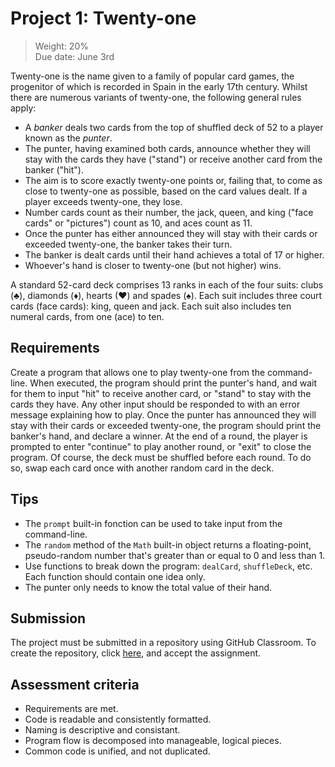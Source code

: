 # Project 1: Twenty-one

> Weight: 20% \
> Due date: June 3rd

Twenty-one is the name given to a family of popular card games, the
progenitor of which is recorded in Spain in the early 17th century.
Whilst there are numerous variants of twenty-one, the following general
rules apply:

-   A *banker* deals two cards from the top of shuffled deck of 52 to a
    player known as the *punter*.
-   The punter, having examined both cards, announce whether they will
    stay with the cards they have ("stand") or receive another card from
    the banker ("hit").
-   The aim is to score exactly twenty-one points or, failing that, to
    come as close to twenty-one as possible, based on the card values
    dealt. If a player exceeds twenty-one, they lose.
-   Number cards count as their number, the jack, queen, and king ("face
    cards" or "pictures") count as 10, and aces count as 11.
-   Once the punter has either announced they will stay with their cards
    or exceeded twenty-one, the banker takes their turn.
-   The banker is dealt cards until their hand achieves a total of 17 or
    higher.
-   Whoever's hand is closer to twenty-one (but not higher) wins.

A standard 52-card deck comprises 13 ranks in each of the four suits:
clubs (♣), diamonds (♦), hearts (♥) and spades (♠). Each suit includes
three court cards (face cards): king, queen and jack. Each suit also
includes ten numeral cards, from one (ace) to ten.

## Requirements

Create a program that allows one to play twenty-one from the
command-line. When executed, the program should print the punter's hand,
and wait for them to input "hit" to receive another card, or "stand" to
stay with the cards they have. Any other input should be responded to
with an error message explaining how to play. Once the punter has
announced they will stay with their cards or exceeded twenty-one, the
program should print the banker's hand, and declare a winner. At the end
of a round, the player is prompted to enter "continue" to play another
round, or "exit" to close the program. Of course, the deck must be
shuffled before each round. To do so, swap each card once with another
random card in the deck.

## Tips

-   The `prompt` built-in fonction can be used to take input from the
    command-line.
-   The `random` method of the `Math` built-in object returns a
    floating-point, pseudo-random number that's greater than or equal to
    0 and less than 1.
-   Use functions to break down the program: `dealCard`, `shuffleDeck`,
    etc. Each function should contain one idea only.
-   The punter only needs to know the total value of their hand.

## Submission

The project must be submitted in a repository using GitHub Classroom. To create the repository, click [here][], and accept the assignment.

[here]: https://classroom.github.com/a/-ixXrxdI

## Assessment criteria

-   Requirements are met.
-   Code is readable and consistently formatted.
-   Naming is descriptive and consistant.
-   Program flow is decomposed into manageable, logical pieces.
-   Common code is unified, and not duplicated.

